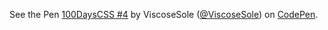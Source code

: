 <p data-height="265" data-theme-id="0" data-slug-hash="mLyMKX" data-default-tab="css,result" data-user="ViscoseSole" data-embed-version="2" data-pen-title="100DaysCSS #4" class="codepen">See the Pen <a href="https://codepen.io/ViscoseSole/pen/mLyMKX/">100DaysCSS #4</a> by ViscoseSole (<a href="https://codepen.io/ViscoseSole">@ViscoseSole</a>) on <a href="https://codepen.io">CodePen</a>.</p>

